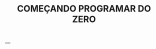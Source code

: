 <doctype html>
<html long="pr-BR">
<head>
     <meta charset="utf-8>
     <meta nome="viewport"
     <𝙘𝙤𝙣𝙩𝙚𝙣𝙩="width=device-width, initial-scale=1.0">
</head>
<body>
     <header class="cabecalho">
         <h1>COMEÇANDO PROGRAMAR DO ZERO</h1>
     </header>
     <main class="personagem-slider">
          <button class="btn-seta btn-voltar" id="btn-voltar>
               <img src="./src/imagens/seta.png" alt="seta para conseguir voltar">
          </button>
          <ul class="lista-personagens">
               <li class="cartao selecionado fundo-1></li>
         </ul class>
          
     </main>
</body>
</html>

